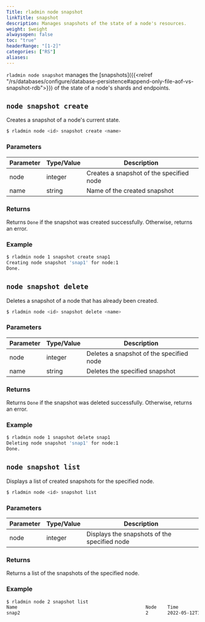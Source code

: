 ```yaml
---
Title: rladmin node snapshot
linkTitle: snapshot
description: Manages snapshots of the state of a node's resources.
weight: $weight
alwaysopen: false
toc: "true"
headerRange: "[1-2]"
categories: ["RS"]
aliases:
---
```


`rladmin node snapshot` manages the [snapshots]({{<relref "/rs/databases/configure/database-persistence#append-only-file-aof-vs-snapshot-rdb">}}) of the state of a node's shards and endpoints.

## `node snapshot create`

Creates a snapshot of a node's current state.

```sh
$ rladmin node <id> snapshot create <name>
```

### Parameters

| Parameter             | Type/Value                     | Description                                                                               |
|-----------------------|--------------------------------|-------------------------------------------------------------------------------------------|
| node                  | integer                        | Creates a snapshot of the specified node                    |
| name                  | string                         | Name of the created snapshot                                |

### Returns

Returns `Done` if the snapshot was created successfully. Otherwise, returns an error.

### Example

```sh
$ rladmin node 1 snapshot create snap1
Creating node snapshot 'snap1' for node:1
Done.
```

## `node snapshot delete`

Deletes a snapshot of a node that has already been created.

```sh
$ rladmin node <id> snapshot delete <name>
```

### Parameters

| Parameter             | Type/Value                     | Description                                                                               |
|-----------------------|--------------------------------|-------------------------------------------------------------------------------------------|
| node                  | integer                        | Deletes a snapshot of the specified node                    |
| name                  | string                         | Deletes the specified snapshot                                |

### Returns

Returns `Done` if the snapshot was deleted successfully. Otherwise, returns an error.

### Example

```sh
$ rladmin node 1 snapshot delete snap1
Deleting node snapshot 'snap1' for node:1
Done.
```

## `node snapshot list`

Displays a list of created snapshots for the specified node.

``` sh
$ rladmin node <id> snapshot list
```

### Parameters

| Parameter             | Type/Value                     | Description                                                                               |
|-----------------------|--------------------------------|-------------------------------------------------------------------------------------------|
| node                  | integer                        | Displays the snapshots of the specified node                    |

### Returns

Returns a list of the snapshots of the specified node.

### Example

```sh
$ rladmin node 2 snapshot list
Name                                               Node    Time
snap2                                              2       2022-05-12T19:27:51Z
```
